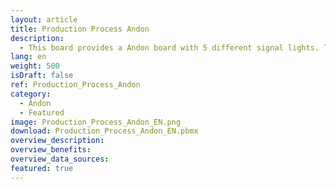 ```yaml
---
layout: article
title: Production Process Andon
description: 
  - This board provides a Andon board with 5 different signal lights. There is a script running to manipulate the Machine Status and Production Count variable. Remove the script and add your data source to get it running for your use case.
lang: en
weight: 500
isDraft: false
ref: Production_Process_Andon
category:
  - Andon
  - Featured
image: Production_Process_Andon_EN.png
download: Production_Process_Andon_EN.pbmx
overview_description:
overview_benefits:
overview_data_sources:
featured: true
---
```


